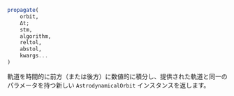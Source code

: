 ```julia
propagate(
    orbit,
    Δt;
    stm,
    algorithm,
    reltol,
    abstol,
    kwargs...
)

```

軌道を時間的に前方（または後方）に数値的に積分し、提供された軌道と同一のパラメータを持つ新しい `AstrodynamicalOrbit` インスタンスを返します。

